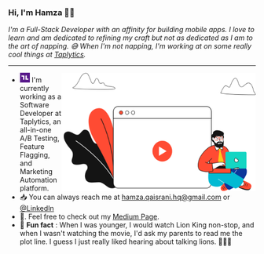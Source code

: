 ### Hi, I'm Hamza 👋🏽

_I'm a Full-Stack Developer with an affinity for building mobile apps.
I love to learn and am dedicated to refining my craft but not as dedicated as I am to the art of napping. 😅 When I'm not napping, I'm working at on some really cool things at [Taplytics](https://taplytics.com)._

--- 
<img src="https://raw.githubusercontent.com/hamzahayat/hamzahayat/master/assets/background-image.png" width="395.45" height="241.81"  align="right">

-  <img width="20" height="20" src="https://raw.githubusercontent.com/hamzahayat/hamzahayat/master/assets/taplytics-icon.png">  I'm currently working as a Software Developer at Taplytics, an all-in-one A/B Testing, Feature Flagging, and Marketing Automation platform.
- 📥   You can always reach me at hamza.qaisrani.hq@gmail.com or [@LinkedIn](https://www.linkedin.com/in/hamzaqaisrani/)
- 📖.  Feel free to check out my [Medium Page](https://medium.com/@hamzaqaisrani).
- 🦁    **Fun fact** : When I was younger, I would watch Lion King non-stop, and when I wasn't watching the movie, I'd ask my parents to read me the plot line. I guess I just really liked hearing about talking lions. 🤷🏽‍♂️    

